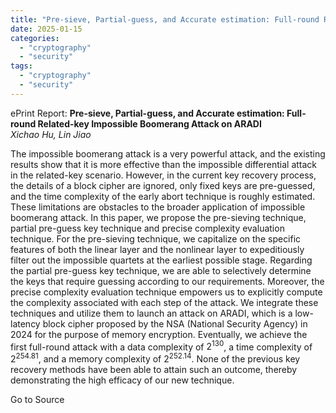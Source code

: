 ```yaml
---
title: "Pre-sieve, Partial-guess, and Accurate estimation: Full-round Related-key Impossible Boomerang Attack on ARADI"
date: 2025-01-15
categories: 
  - "cryptography"
  - "security"
tags: 
  - "cryptography"
  - "security"
---
```


ePrint Report: **Pre-sieve, Partial-guess, and Accurate estimation: Full-round Related-key Impossible Boomerang Attack on ARADI**  
_Xichao Hu, Lin Jiao_

The impossible boomerang attack is a very powerful attack, and the existing results show that it is more effective than the impossible differential attack in the related-key scenario. However, in the current key recovery process, the details of a block cipher are ignored, only fixed keys are pre-guessed, and the time complexity of the early abort technique is roughly estimated. These limitations are obstacles to the broader application of impossible boomerang attack. In this paper, we propose the pre-sieving technique, partial pre-guess key technique and precise complexity evaluation technique. For the pre-sieving technique, we capitalize on the specific features of both the linear layer and the nonlinear layer to expeditiously filter out the impossible quartets at the earliest possible stage. Regarding the partial pre-guess key technique, we are able to selectively determine the keys that require guessing according to our requirements. Moreover, the precise complexity evaluation technique empowers us to explicitly compute the complexity associated with each step of the attack. We integrate these techniques and utilize them to launch an attack on ARADI, which is a low-latency block cipher proposed by the NSA (National Security Agency) in 2024 for the purpose of memory encryption. Eventually, we achieve the first full-round attack with a data complexity of $2^{130}$, a time complexity of $2^{254.81}$, and a memory complexity of $2^{252.14}$. None of the previous key recovery methods have been able to attain such an outcome, thereby demonstrating the high efficacy of our new technique.

Go to Source

